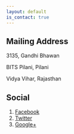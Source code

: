```yaml
---
layout: default
is_contact: true
---
```


## Mailing Address

3135, Gandhi Bhawan

BITS Pilani, Pilani

Vidya Vihar, Rajasthan

## Social

1. [Facebook](#)
2. [Twitter](#)
3. [Google+](#)
